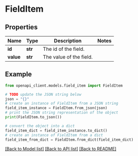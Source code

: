 # FieldItem


## Properties

Name | Type | Description | Notes
------------ | ------------- | ------------- | -------------
**id** | **str** | The id of the field. | 
**value** | **str** | The value of the field. | 

## Example

```python
from openapi_client.models.field_item import FieldItem

# TODO update the JSON string below
json = "{}"
# create an instance of FieldItem from a JSON string
field_item_instance = FieldItem.from_json(json)
# print the JSON string representation of the object
print(FieldItem.to_json())

# convert the object into a dict
field_item_dict = field_item_instance.to_dict()
# create an instance of FieldItem from a dict
field_item_from_dict = FieldItem.from_dict(field_item_dict)
```
[[Back to Model list]](../README.md#documentation-for-models) [[Back to API list]](../README.md#documentation-for-api-endpoints) [[Back to README]](../README.md)


